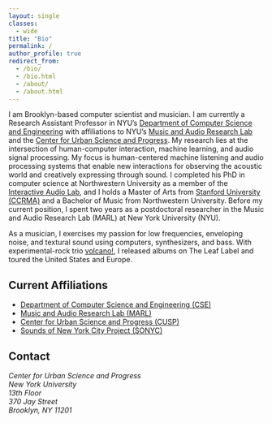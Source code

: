 ```yaml
---
layout: single
classes: 
  - wide
title: "Bio"
permalink: /
author_profile: true
redirect_from: 
  - /bio/
  - /bio.html
  - /about/
  - /about.html
---
```

I am Brooklyn-based computer scientist and musician. I am currently a Research Assistant Professor in NYU’s [Department of Computer Science and Engineering](https://engineering.nyu.edu/academics/departments/computer-science-and-engineering) with affiliations to NYU’s [Music and Audio Research Lab](https://steinhardt.nyu.edu/marl/) and the [Center for Urban Science and Progress](http://cusp.nyu.edu/). My research lies at the intersection of human-computer interaction, machine learning, and audio signal processing. My focus is human-centered machine listening and audio processing systems that enable new interactions for observing the acoustic world and creatively expressing through sound. I completed his PhD in computer science at Northwestern University as a member of the [Interactive Audio Lab](http://music.eecs.northwestern.edu/), and I holds a Master of Arts from [Stanford University (CCRMA)](https://ccrma.stanford.edu/) and a Bachelor of Music from Northwestern University.  Before my current position, I spent two years as a postdoctoral researcher in the Music and Audio Research Lab (MARL) at New York University (NYU). 

As a musician, I exercises my passion for low frequencies, enveloping noise, and textural sound using computers, synthesizers, and bass. With experimental-rock trio [volcano!](https://volcanoisaband.com/), I released albums on The Leaf Label and toured the United States and Europe.

Current Affiliations
-------
* [Department of Computer Science and Engineering (CSE)](https://engineering.nyu.edu/academics/departments/computer-science-and-engineering)
* [Music and Audio Research Lab (MARL)](http://steinhardt.nyu.edu/marl/)
* [Center for Urban Science and Progress (CUSP)](http://cusp.nyu.edu/)
* [Sounds of New York City Project (SONYC)](http://wp.nyu.edu/sonyc)

Contact
-------
<address>
    Center for Urban Science and Progress<br />
    New York University<br />
    13th Floor<br />
    370 Jay Street<br />
    Brooklyn, NY 11201
</address>